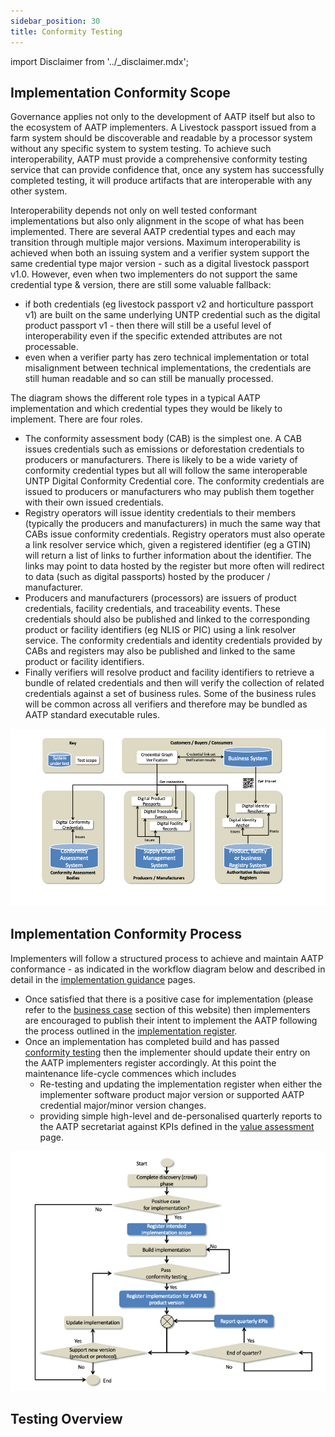 ```yaml
---
sidebar_position: 30
title: Conformity Testing
---
```


import Disclaimer from '../\_disclaimer.mdx';

<Disclaimer />

## Implementation Conformity Scope

Governance applies not only to the development of AATP itself but also to the ecosystem of AATP implementers. A Livestock passport issued from a farm system should be discoverable and readable by a processor system without any specific system to system testing. To achieve such interoperability, AATP must provide a comprehensive conformity testing service that can provide confidence that, once any system has successfully completed testing, it will produce artifacts that are interoperable with any other system. 

Interoperability depends not only on well tested conformant implementations but also only alignment in the scope of what has been implemented. There are several AATP credential types and each may transition through multiple major versions. Maximum interoperability is achieved when both an issuing system and a verifier system support the same credential type major version - such as a digital livestock passport v1.0. However, even when two implementers do not support the same credential type & version, there are still some valuable fallback:

* if both credentials (eg livestock passport v2 and horticulture passport v1) are built on the same underlying UNTP credential such as the digital product passport v1 - then there will still be a useful level of interoperability even if the specific extended attributes are not processable.
* even when a verifier party has zero technical implementation or total misalignment between technical implementations, the credentials are still human readable and so can still be manually processed. 

The diagram shows the different role types in a typical AATP implementation and which credential types they would be likely to implement. There are four roles.

* The conformity assessment body (CAB) is the simplest one. A CAB issues credentials such as emissions or deforestation credentials to producers or manufacturers.  There is likely to be a wide variety of conformity credential types but all will follow the same interoperable UNTP Digital Conformity Credential core. The conformity credentials are issued to producers or manufacturers who may publish them together with their own issued credentials.
* Registry operators will issue identity credentials to their members (typically the producers and manufacturers) in much the same way that CABs issue conformity credentials. Registry operators must also operate a link resolver service which, given a registered identifier (eg a GTIN) will return a list of links to further information about the identifier.  The links may point to data hosted by the register but more often will redirect to data (such as digital passports) hosted by the producer / manufacturer.
* Producers and manufacturers (processors) are issuers of product credentials, facility credentials, and traceability events. These credentials should also be published and linked to the corresponding product or facility identifiers (eg NLIS or PIC) using a link resolver service. The conformity credentials and identity credentials provided by CABs and registers may also be published and linked to the same product or facility identifiers.
* Finally verifiers will resolve product and facility identifiers to retrieve a bundle of related credentials and then will verify the collection of related credentials against a set of business rules. Some of the business rules will be common across all verifiers and therefore may be bundled as AATP standard executable rules.

![Conformity Scope](Governance_implementation.png)

## Implementation Conformity Process

Implementers will follow a structured process to achieve and maintain AATP conformance - as indicated in the workflow diagram below and described in detail in the [implementation guidance](../tools-and-support) pages.

* Once satisfied that there is a positive case for implementation (please refer to the [business case](../business-case) section of this website) then implementers are encouraged to publish their intent to implement the AATP following the process outlined in the [implementation register](../implementations).
* Once an implementation has completed build and has passed [conformity testing](../tools-and-support/TestService.md) then the implementer should update their entry on the AATP implementers register accordingly. At this point the maintenance life-cycle commences which includes
  * Re-testing and updating the implementation register when either the implementer software product major version or supported AATP credential major/minor version changes.
  * providing simple high-level and de-personalised quarterly reports to the AATP secretariat against KPIs defined in the [value assessment](../business-case/ValueAssessment.md) page. 

![Conformity Process](Governance_conformity.png)



## Testing Overview



